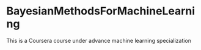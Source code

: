 # BayesianMethodsForMachineLearning
This is a Coursera course under advance machine learning specialization
